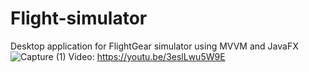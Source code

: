 # Flight-simulator
Desktop application for FlightGear simulator using MVVM and JavaFX
![Capture (1)](https://user-images.githubusercontent.com/70768162/111026048-e0b0b980-83f0-11eb-9f6a-9dd696099d20.png)
Video: https://youtu.be/3eslLwu5W9E
